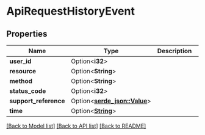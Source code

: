 # ApiRequestHistoryEvent

## Properties

Name | Type | Description | Notes
------------ | ------------- | ------------- | -------------
**user_id** | Option<**i32**> |  | [optional]
**resource** | Option<**String**> |  | [optional]
**method** | Option<**String**> |  | [optional]
**status_code** | Option<**i32**> |  | [optional]
**support_reference** | Option<[**serde_json::Value**](.md)> |  | [optional]
**time** | Option<[**String**](string.md)> |  | [optional]

[[Back to Model list]](../README.md#documentation-for-models) [[Back to API list]](../README.md#documentation-for-api-endpoints) [[Back to README]](../README.md)


